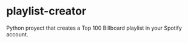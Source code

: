 # playlist-creator
Python proyect that creates a Top 100 Billboard playlist in your Spotify account.

